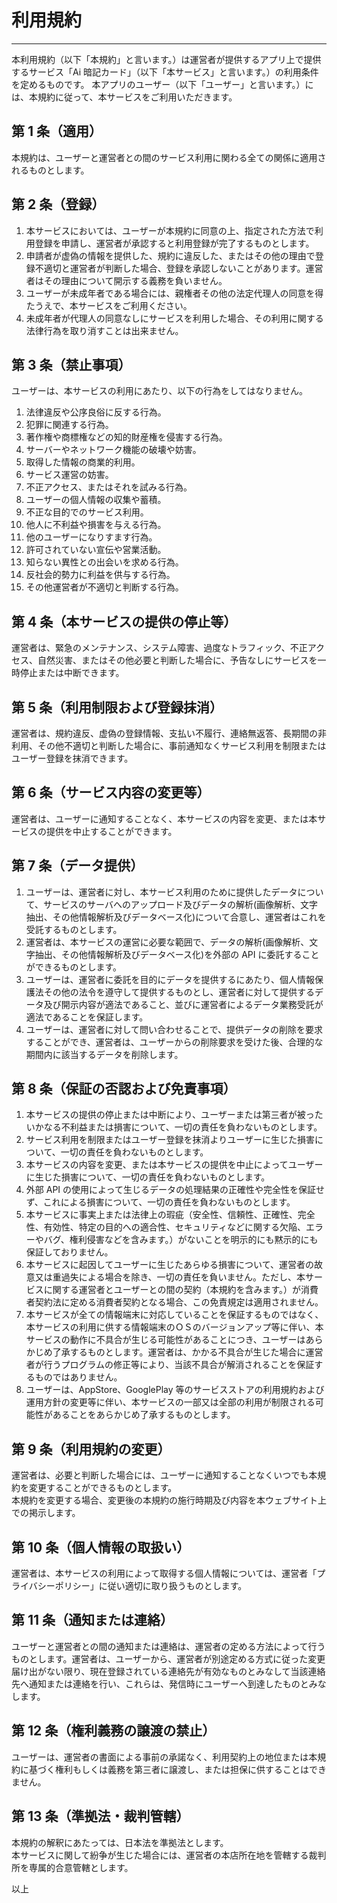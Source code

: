 # 利用規約

---

本利用規約（以下「本規約」と言います。）は運営者が提供するアプリ上で提供するサービス「Ai 暗記カード」（以下「本サービス」と言います。）の利用条件を定めるものです。
本アプリのユーザー（以下「ユーザー」と言います。）には、本規約に従って、本サービスをご利用いただきます。

## 第 1 条（適用）

本規約は、ユーザーと運営者との間のサービス利用に関わる全ての関係に適用されるものとします。

## 第 2 条（登録）

1. 本サービスにおいては、ユーザーが本規約に同意の上、指定された方法で利用登録を申請し、運営者が承認すると利用登録が完了するものとします。
2. 申請者が虚偽の情報を提供した、規約に違反した、またはその他の理由で登録不適切と運営者が判断した場合、登録を承認しないことがあります。運営者はその理由について開示する義務を負いません。
3. ユーザーが未成年者である場合には、親権者その他の法定代理人の同意を得たうえで、本サービスをご利用ください。
4. 未成年者が代理人の同意なしにサービスを利用した場合、その利用に関する法律行為を取り消すことは出来ません。

## 第 3 条（禁止事項）

ユーザーは、本サービスの利用にあたり、以下の行為をしてはなりません。

1. 法律違反や公序良俗に反する行為。
1. 犯罪に関連する行為。
1. 著作権や商標権などの知的財産権を侵害する行為。
1. サーバーやネットワーク機能の破壊や妨害。
1. 取得した情報の商業的利用。
1. サービス運営の妨害。
1. 不正アクセス、またはそれを試みる行為。
1. ユーザーの個人情報の収集や蓄積。
1. 不正な目的でのサービス利用。
1. 他人に不利益や損害を与える行為。
1. 他のユーザーになりすます行為。
1. 許可されていない宣伝や営業活動。
1. 知らない異性との出会いを求める行為。
1. 反社会的勢力に利益を供与する行為。
1. その他運営者が不適切と判断する行為。

## 第 4 条（本サービスの提供の停止等）

運営者は、緊急のメンテナンス、システム障害、過度なトラフィック、不正アクセス、自然災害、またはその他必要と判断した場合に、予告なしにサービスを一時停止または中断できます。

## 第 5 条（利用制限および登録抹消）

運営者は、規約違反、虚偽の登録情報、支払い不履行、連絡無返答、長期間の非利用、その他不適切と判断した場合に、事前通知なくサービス利用を制限またはユーザー登録を抹消できます。

## 第 6 条（サービス内容の変更等）

運営者は、ユーザーに通知することなく、本サービスの内容を変更、または本サービスの提供を中止することができます。

## 第 7 条（データ提供）

1. ユーザーは、運営者に対し、本サービス利用のために提供したデータについて、サービスのサーバへのアップロード及びデータの解析(画像解析、文字抽出、その他情報解析及びデータベース化)について合意し、運営者はこれを受託するものとします。
2. 運営者は、本サービスの運営に必要な範囲で、データの解析(画像解析、文字抽出、その他情報解析及びデータベース化)を外部の API に委託することができるものとします。
3. ユーザーは、運営者に委託を目的にデータを提供するにあたり、個人情報保護法その他の法令を遵守して提供するものとし、運営者に対して提供するデータ及び開示内容が適法であること、並びに運営者によるデータ業務受託が適法であることを保証します。
4. ユーザーは、運営者に対して問い合わせることで、提供データの削除を要求することができ、運営者は、ユーザーからの削除要求を受けた後、合理的な期間内に該当するデータを削除します。

## 第 8 条（保証の否認および免責事項）

1. 本サービスの提供の停止または中断により、ユーザーまたは第三者が被ったいかなる不利益または損害について、一切の責任を負わないものとします。
2. サービス利用を制限またはユーザー登録を抹消よりユーザーに生じた損害について、一切の責任を負わないものとします。
3. 本サービスの内容を変更、または本サービスの提供を中止によってユーザーに生じた損害について、一切の責任を負わないものとします。
4. 外部 API の使用によって生じるデータの処理結果の正確性や完全性を保証せず、これによる損害について、一切の責任を負わないものとします。
5. 本サービスに事実上または法律上の瑕疵（安全性、信頼性、正確性、完全性、有効性、特定の目的への適合性、セキュリティなどに関する欠陥、エラーやバグ、権利侵害などを含みます。）がないことを明示的にも黙示的にも保証しておりません。
6. 本サービスに起因してユーザーに生じたあらゆる損害について、運営者の故意又は重過失による場合を除き、一切の責任を負いません。ただし、本サービスに関する運営者とユーザーとの間の契約（本規約を含みます。）が消費者契約法に定める消費者契約となる場合、この免責規定は適用されません。
7. 本サービスが全ての情報端末に対応していることを保証するものではなく、本サービスの利用に供する情報端末のＯＳのバージョンアップ等に伴い、本サービスの動作に不具合が生じる可能性があることにつき、ユーザーはあらかじめ了承するものとします。運営者は、かかる不具合が生じた場合に運営者が行うプログラムの修正等により、当該不具合が解消されることを保証するものではありません。
8. ユーザーは、AppStore、GooglePlay 等のサービスストアの利用規約および運用方針の変更等に伴い、本サービスの一部又は全部の利用が制限される可能性があることをあらかじめ了承するものとします。

## 第 9 条（利用規約の変更）

運営者は、必要と判断した場合には、ユーザーに通知することなくいつでも本規約を変更することができるものとします。  
本規約を変更する場合、変更後の本規約の施行時期及び内容を本ウェブサイト上での掲示します。

## 第 10 条（個人情報の取扱い）

運営者は、本サービスの利用によって取得する個人情報については、運営者「プライバシーポリシー」に従い適切に取り扱うものとします。

## 第 11 条（通知または連絡）

ユーザーと運営者との間の通知または連絡は、運営者の定める方法によって行うものとします。運営者は、ユーザーから、運営者が別途定める方式に従った変更届け出がない限り、現在登録されている連絡先が有効なものとみなして当該連絡先へ通知または連絡を行い、これらは、発信時にユーザーへ到達したものとみなします。

## 第 12 条（権利義務の譲渡の禁止）

ユーザーは、運営者の書面による事前の承諾なく、利用契約上の地位または本規約に基づく権利もしくは義務を第三者に譲渡し、または担保に供することはできません。

## 第 13 条（準拠法・裁判管轄）

本規約の解釈にあたっては、日本法を準拠法とします。  
本サービスに関して紛争が生じた場合には、運営者の本店所在地を管轄する裁判所を専属的合意管轄とします。

以上

<!-- 以下、機能追加時の項目として残しているものであり、利用規約の内容には含まれない。 -->

<!-- ## 第 3 条（ユーザー ID およびパスワードの管理）

1. ユーザーは、本サービスのログイン ID、パスワード、運営者以外の者が運営するサービス（以下「外部サービス」といいます。）を利用した認証情報（以下「認証情報」といいます。）を自己責任で管理し第三者に譲渡または貸与しないものとします。
2. 外部サービスの登録、利用については、当該外部サービスが規定する各規約の定めに従いユーザー自身の責任で行うものとします。
3. 認証情報の管理不十分、第三者の使用等によって生じた損害または不利益に関する責任はユーザーが負うものとし、運営者は一切の責任を負いません。 -->

<!-- ## 第 4 条（利用料金および支払方法）

1. ユーザーは、本サービスの有料部分の対価として、本サービス及び本ウェブサイトに表示する利用料金を、運営者が指定する方法により支払うものとします。
2. ユーザーが利用料金の支払を遅滞した場合には、ユーザーは上限利率(年 14.6%)の割合による遅延損害金を支払うものとします。 -->

<!-- ## 第 6 条（退会）

ユーザーは、運営者の定める退会手続により、本サービスから退会できるものとします。 -->
